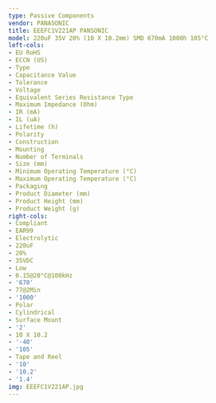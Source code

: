 ```yaml
---
type: Passive Components
vendor: PANASONIC
title: EEEFC1V221AP PANSONIC
model: 220uF 35V 20% (10 X 10.2mm) SMD 670mA 1000h 105°C
left-cols:
- EU RoHS
- ECCN (US)
- Type
- Capacitance Value
- Tolerance
- Voltage
- Equivalent Series Resistance Type
- Maximum Impedance (Ohm)
- IR (mA)
- IL (uA)
- Lifetime (h)
- Polarity
- Construction
- Mounting
- Number of Terminals
- Size (mm)
- Minimum Operating Temperature (°C)
- Maximum Operating Temperature (°C)
- Packaging
- Product Diameter (mm)
- Product Height (mm)
- Product Weight (g)
right-cols:
- Compliant
- EAR99
- Electrolytic
- 220uF
- 20%
- 35VDC
- Low
- 0.15@20°C@100kHz
- '670'
- 77@2Min
- '1000'
- Polar
- Cylindrical
- Surface Mount
- '2'
- 10 X 10.2
- '-40'
- '105'
- Tape and Reel
- '10'
- '10.2'
- '1.4'
img: EEEFC1V221AP.jpg
---
```

